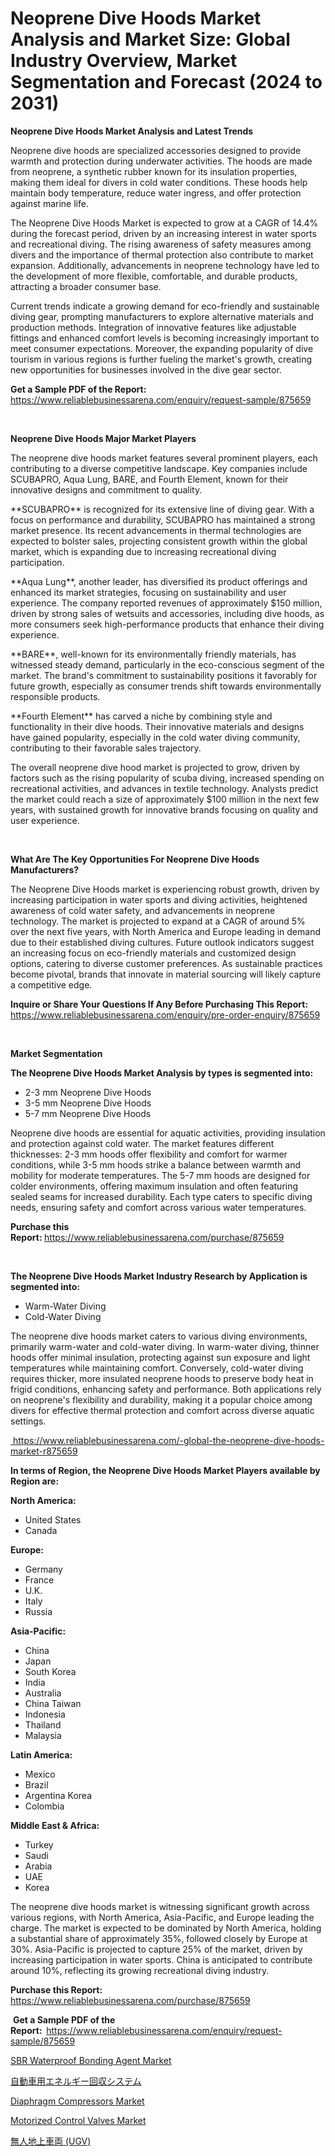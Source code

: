 <p><h1>Neoprene Dive Hoods Market Analysis and Market Size: Global Industry Overview, Market Segmentation and Forecast (2024 to 2031)</h1></p><p><strong>Neoprene Dive Hoods Market Analysis and Latest Trends</strong></p>
<p><p>Neoprene dive hoods are specialized accessories designed to provide warmth and protection during underwater activities. The hoods are made from neoprene, a synthetic rubber known for its insulation properties, making them ideal for divers in cold water conditions. These hoods help maintain body temperature, reduce water ingress, and offer protection against marine life.</p><p>The Neoprene Dive Hoods Market is expected to grow at a CAGR of 14.4% during the forecast period, driven by an increasing interest in water sports and recreational diving. The rising awareness of safety measures among divers and the importance of thermal protection also contribute to market expansion. Additionally, advancements in neoprene technology have led to the development of more flexible, comfortable, and durable products, attracting a broader consumer base. </p><p>Current trends indicate a growing demand for eco-friendly and sustainable diving gear, prompting manufacturers to explore alternative materials and production methods. Integration of innovative features like adjustable fittings and enhanced comfort levels is becoming increasingly important to meet consumer expectations. Moreover, the expanding popularity of dive tourism in various regions is further fueling the market's growth, creating new opportunities for businesses involved in the dive gear sector.</p></p>
<p><strong>Get a Sample PDF of the Report:&nbsp;</strong> <a href="https://www.reliablebusinessarena.com/enquiry/request-sample/875659">https://www.reliablebusinessarena.com/enquiry/request-sample/875659</a></p>
<p>&nbsp;</p>
<p><strong>Neoprene Dive Hoods Major Market Players</strong></p>
<p><p>The neoprene dive hoods market features several prominent players, each contributing to a diverse competitive landscape. Key companies include SCUBAPRO, Aqua Lung, BARE, and Fourth Element, known for their innovative designs and commitment to quality.</p><p>**SCUBAPRO** is recognized for its extensive line of diving gear. With a focus on performance and durability, SCUBAPRO has maintained a strong market presence. Its recent advancements in thermal technologies are expected to bolster sales, projecting consistent growth within the global market, which is expanding due to increasing recreational diving participation.</p><p>**Aqua Lung**, another leader, has diversified its product offerings and enhanced its market strategies, focusing on sustainability and user experience. The company reported revenues of approximately $150 million, driven by strong sales of wetsuits and accessories, including dive hoods, as more consumers seek high-performance products that enhance their diving experience.</p><p>**BARE**, well-known for its environmentally friendly materials, has witnessed steady demand, particularly in the eco-conscious segment of the market. The brand's commitment to sustainability positions it favorably for future growth, especially as consumer trends shift towards environmentally responsible products.</p><p>**Fourth Element** has carved a niche by combining style and functionality in their dive hoods. Their innovative materials and designs have gained popularity, especially in the cold water diving community, contributing to their favorable sales trajectory.</p><p>The overall neoprene dive hood market is projected to grow, driven by factors such as the rising popularity of scuba diving, increased spending on recreational activities, and advances in textile technology. Analysts predict the market could reach a size of approximately $100 million in the next few years, with sustained growth for innovative brands focusing on quality and user experience.</p></p>
<p>&nbsp;</p>
<p><strong>What Are The Key Opportunities For Neoprene Dive Hoods Manufacturers?</strong></p>
<p><p>The Neoprene Dive Hoods market is experiencing robust growth, driven by increasing participation in water sports and diving activities, heightened awareness of cold water safety, and advancements in neoprene technology. The market is projected to expand at a CAGR of around 5% over the next five years, with North America and Europe leading in demand due to their established diving cultures. Future outlook indicators suggest an increasing focus on eco-friendly materials and customized design options, catering to diverse customer preferences. As sustainable practices become pivotal, brands that innovate in material sourcing will likely capture a competitive edge.</p></p>
<p><strong>Inquire or Share Your Questions If Any Before Purchasing This Report:</strong> <a href="https://www.reliablebusinessarena.com/enquiry/pre-order-enquiry/875659">https://www.reliablebusinessarena.com/enquiry/pre-order-enquiry/875659</a></p>
<p>&nbsp;</p>
<p><strong>Market Segmentation</strong></p>
<p><strong>The Neoprene Dive Hoods Market Analysis by types is segmented into:</strong></p>
<p><ul><li>2-3 mm Neoprene Dive Hoods</li><li>3-5 mm Neoprene Dive Hoods</li><li>5-7 mm Neoprene Dive Hoods</li></ul></p>
<p><p>Neoprene dive hoods are essential for aquatic activities, providing insulation and protection against cold water. The market features different thicknesses: 2-3 mm hoods offer flexibility and comfort for warmer conditions, while 3-5 mm hoods strike a balance between warmth and mobility for moderate temperatures. The 5-7 mm hoods are designed for colder environments, offering maximum insulation and often featuring sealed seams for increased durability. Each type caters to specific diving needs, ensuring safety and comfort across various water temperatures.</p></p>
<p><strong>Purchase this Report:&nbsp;</strong><a href="https://www.reliablebusinessarena.com/purchase/875659">https://www.reliablebusinessarena.com/purchase/875659</a></p>
<p>&nbsp;</p>
<p><strong>The Neoprene Dive Hoods Market Industry Research by Application is segmented into:</strong></p>
<p><ul><li>Warm-Water Diving</li><li>Cold-Water Diving</li></ul></p>
<p><p>The neoprene dive hoods market caters to various diving environments, primarily warm-water and cold-water diving. In warm-water diving, thinner hoods offer minimal insulation, protecting against sun exposure and light temperatures while maintaining comfort. Conversely, cold-water diving requires thicker, more insulated neoprene hoods to preserve body heat in frigid conditions, enhancing safety and performance. Both applications rely on neoprene's flexibility and durability, making it a popular choice among divers for effective thermal protection and comfort across diverse aquatic settings.</p></p>
<p><a href="https://www.reliablebusinessarena.com/-global-the-neoprene-dive-hoods-market-r875659">&nbsp;https://www.reliablebusinessarena.com/-global-the-neoprene-dive-hoods-market-r875659</a></p>
<p><strong>In terms of Region, the Neoprene Dive Hoods Market Players available by Region are:</strong></p>
<p>
    <p> <strong> North America: </strong>
        <ul>
            <li>United States</li>
            <li>Canada</li>
        </ul>
        </p> 
    <p> <strong> Europe: </strong>
        <ul>
            <li>Germany</li>
            <li>France</li>
            <li>U.K.</li>
            <li>Italy</li>
            <li>Russia</li>
        </ul>
        </p> 
    <p> <strong> Asia-Pacific: </strong>
        <ul>
            <li>China</li>
            <li>Japan</li>
            <li>South Korea</li>
            <li>India</li>
            <li>Australia</li>
            <li>China Taiwan</li>
            <li>Indonesia</li>
            <li>Thailand</li>
            <li>Malaysia</li>
        </ul>
        </p> 
    <p> <strong> Latin America: </strong>
        <ul>
            <li>Mexico</li>
            <li>Brazil</li>
            <li>Argentina Korea</li>
            <li>Colombia</li>
        </ul>
        </p> 
    <p> <strong> Middle East & Africa: </strong>
        <ul>
            <li>Turkey</li>
            <li>Saudi</li>
            <li>Arabia</li>
            <li>UAE</li>
            <li>Korea</li>
        </ul>
    </p>
    </p>
<p><p>The neoprene dive hoods market is witnessing significant growth across various regions, with North America, Asia-Pacific, and Europe leading the charge. The market is expected to be dominated by North America, holding a substantial share of approximately 35%, followed closely by Europe at 30%. Asia-Pacific is projected to capture 25% of the market, driven by increasing participation in water sports. China is anticipated to contribute around 10%, reflecting its growing recreational diving industry.</p></p>
<p><strong>Purchase this Report: </strong><a href="https://www.reliablebusinessarena.com/purchase/875659">https://www.reliablebusinessarena.com/purchase/875659</a></p>
<p>&nbsp;<strong>Get a Sample PDF of the Report:&nbsp;&nbsp;</strong><a href="https://www.reliablebusinessarena.com/enquiry/request-sample/875659">https://www.reliablebusinessarena.com/enquiry/request-sample/875659</a></p>
<p><strong></strong></p>
<p><p><a href="https://issuu.com/reportprime-2/docs/sbr-waterproof-bonding-agent-market_5d7cd758d5c657">SBR Waterproof Bonding Agent Market</a></p><p><a href="https://medium.com/@bulahhamill83/%E3%82%B0%E3%83%AD%E3%83%BC%E3%83%90%E3%83%AB%E8%87%AA%E5%8B%95%E8%BB%8A%E3%82%A8%E3%83%8D%E3%83%AB%E3%82%AE%E3%83%BC%E5%9B%9E%E5%8F%8E%E3%82%B7%E3%82%B9%E3%83%86%E3%83%A0%E5%B8%82%E5%A0%B4-%E3%83%88%E3%83%AC%E3%83%B3%E3%83%89-%E4%BA%88%E6%B8%AC-%E3%81%8A%E3%82%88%E3%81%B3%E5%B8%82%E5%A0%B4%E6%88%A6%E7%95%A5%E5%88%86%E6%9E%90-2024-2031-13b90688b3eb?postPublishedType=initial">自動車用エネルギー回収システム</a></p><p><a href="https://www.linkedin.com/pulse/future-trajectory-diaphragm-compressors-market-emerging-trends-3ylde?trackingId=MzUplPKdTimmUVatLj0FcQ%3D%3D">Diaphragm Compressors Market</a></p><p><a href="https://medium.com/@earlecmcneil/the-motorized-control-valves-market-is-experiencing-higher-than-anticipated-demand-compared-to-c1e338b299b5">Motorized Control Valves Market</a></p><p><a href="https://medium.com/@bulahhamill83/%E3%82%B0%E3%83%AD%E3%83%BC%E3%83%90%E3%83%AB%E7%84%A1%E4%BA%BA%E5%9C%B0%E4%B8%8A%E8%BB%8A-ugv-%E5%B8%82%E5%A0%B4%E3%81%AE%E5%8B%95%E5%90%91-%E4%BA%88%E6%B8%AC-%E3%81%8A%E3%82%88%E3%81%B3%E5%BD%B1%E9%9F%BF%E5%88%86%E6%9E%90-2024-2031-%E3%81%AE%E3%83%8A%E3%83%93%E3%82%B2%E3%83%BC%E3%82%B7%E3%83%A7%E3%83%B3-178%E3%83%9A%E3%83%BC%E3%82%B8%E3%81%A7%E3%82%AB%E3%83%90%E3%83%BC%E3%81%95%E3%82%8C%E3%81%A6%E3%81%84%E3%81%BE%E3%81%99-2b526f96abd1?postPublishedType=initial">無人地上車両 (UGV)</a></p></p>